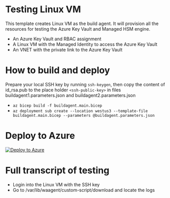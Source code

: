 # Testing Linux VM
This template creates Linux VM as the build agent. It will provision all the resources for testing the Azure Key Vault and Managed HSM engine.
- An Azure Key Vault and RBAC assignment
- A Linux VM with the Managed Identity to access the Azure Key Vault
- An VNET with the private link to the Azure Key Vault

# How to build and deploy
Prepare your local SSH key by running `ssh-keygen`, then copy the content of id_rsa.pub to the place holder `<ssh-public-key>` in files buildagent1.parameters.json and buildagent2.parameters.json
- `az bicep build -f buildagent.main.bicep`
- `az deployment sub create --location westus3 --template-file buildagent.main.bicep --parameters @buildagent.parameters.json`

# Deploy to Azure
[![Deploy to Azure](https://aka.ms/deploytoazurebutton)](https://portal.azure.com/#create/Microsoft.Template/uri/https%3A%2F%2Fraw.githubusercontent.com%2Fmicrosoft%2FAzureKeyVaultManagedHSMEngine%2Fmain%2Flinuxvm-build-agent%2Fbuildagent.main.json)

# Full transcript of testing
- Login into the Linux VM with the SSH key
- Go to /var/lib/waagent/custom-script/download and locate the logs